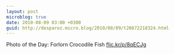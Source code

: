 ```yaml
---
layout: post
microblog: true
date: 2010-08-09 03:00 +0300
guid: http://desparoz.micro.blog/2010/08/09/t20672218324.html
---
```

Photo of the Day: Forlorn Crocodile Fish [flic.kr/p/8qECJg](http://flic.kr/p/8qECJg)
